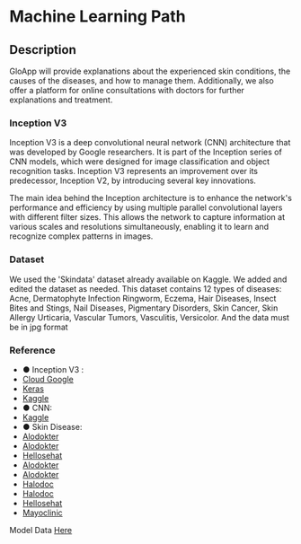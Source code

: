 # Machine Learning Path

## Description
GloApp will provide explanations about the experienced skin conditions, the causes of the diseases, and how to manage them. Additionally, we also offer a platform for online consultations with doctors for further explanations and treatment.

### Inception V3
Inception V3 is a deep convolutional neural network (CNN) architecture that was developed by Google researchers. It is part of the Inception series of CNN models, which were designed for image classification and object recognition tasks. Inception V3 represents an improvement over its predecessor, Inception V2, by introducing several key innovations.

The main idea behind the Inception architecture is to enhance the network's performance and efficiency by using multiple parallel convolutional layers with different filter sizes. This allows the network to capture information at various scales and resolutions simultaneously, enabling it to learn and recognize complex patterns in images.

### Dataset
We used the 'Skindata' dataset already available on Kaggle. We added and edited the dataset as needed. This dataset contains 12 types of diseases: Acne, Dermatophyte Infection Ringworm, Eczema, Hair Diseases, Insect Bites and Stings, Nail Diseases, Pigmentary Disorders, Skin Cancer, Skin Allergy Urticaria, Vascular Tumors, Vasculitis, Versicolor. And the data must be in jpg format

### Reference
* ●	Inception V3 :
*   [Cloud Google](https://cloud.google.com/tpu/docs/inception-v3-advanced)
*   [Keras](https://keras.io/api/applications/inceptionv3/)
*   [Kaggle](https://www.kaggle.com/code/benhamner/running-inception-v3)
* ●	CNN:
*   [Kaggle](https://www.kaggle.com/code/unajtheb/mask-detector-using-cnn-97-accuracy)
* ●	Skin Disease:
*   [Alodokter](https://www.alodokter.com/vitiligo)
*   [Alodokter](https://www.alodokter.com/kanker-kulit-melanoma)
*   [Hellosehat](https://hellosehat.com/penyakit-kulit/kulit-lainnya/penyakit-biduran/)
*   [Alodokter](https://www.alodokter.com/vaskulitis)
*   [Alodokter](https://www.alodokter.com/jerawat)
*   [Halodoc](https://www.halodoc.com/artikel/jenis-jenis-infeksi-jamur-kulit-ringworm)
*   [Halodoc](https://www.halodoc.com/kesehatan/eksim)
*   [Hellosehat](https://hellosehat.com/penyakit-kulit/perawatan-rambut/penyakit-kulit-kepala/)
*   [Mayoclinic](https://www.mayoclinic.org/first-aid/first-aid-insect-bites/basics/art-20056593)

Model Data [Here](https://drive.google.com/file/d/1KowpvJ97CwLA61VMxbgq1dTnXUMONapT/view?usp=sharing)
